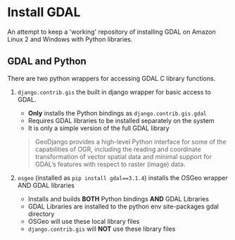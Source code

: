 # Install GDAL

An attempt to keep a 'working' repository of installing GDAL on Amazon Linux 2 and Windows with Python libraries.


## GDAL and Python
There are two python wrappers for accessing GDAL C library functions.

1. `django.contrib.gis` the built in django wrapper for basic access to GDAL.
   - **Only** installs the Python bindings as `django.contrib.gis.gdal`
   - Requires GDAL libraries to be installed separately on the system 
   - It is only a simple version of the full GDAL library
   >GeoDjango provides a high-level Python interface for some of the capabilities of OGR, including the reading and coordinate transformation of vector spatial data and minimal support for GDAL’s features with respect to raster (image) data.

2. `osgeo` (installed as `pip install gdal==3.1.4`) installs the OSGeo wrapper AND GDAL libraries
   - Installs and builds **BOTH** Python bindings **AND** GDAL Libraries
   - GDAL Libraries are installed to the python env site-packages gdal directory
   - OSGeo will use these local library files
   - `django.contrib.gis` will **NOT** use these library files

